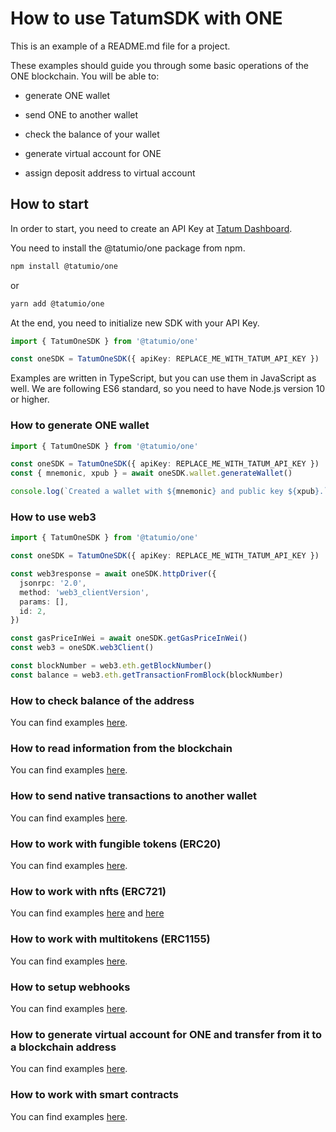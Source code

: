 # How to use TatumSDK with ONE

This is an example of a README.md file for a project.

These examples should guide you through some basic operations of the ONE blockchain. You will be able to:

- generate ONE wallet
- send ONE to another wallet
- check the balance of your wallet

- generate virtual account for ONE
- assign deposit address to virtual account

## How to start

In order to start, you need to create an API Key at [Tatum Dashboard](https://dashboard.tatum.io).

You need to install the @tatumio/one package from npm.

```bash
npm install @tatumio/one
```

or

```bash
yarn add @tatumio/one
```

At the end, you need to initialize new SDK with your API Key.

```typescript
import { TatumOneSDK } from '@tatumio/one'

const oneSDK = TatumOneSDK({ apiKey: REPLACE_ME_WITH_TATUM_API_KEY })
```

Examples are written in TypeScript, but you can use them in JavaScript as well. We are following ES6 standard, so you
need to have Node.js version 10 or higher.

### How to generate ONE wallet

```typescript
import { TatumOneSDK } from '@tatumio/one'

const oneSDK = TatumOneSDK({ apiKey: REPLACE_ME_WITH_TATUM_API_KEY })
const { mnemonic, xpub } = await oneSDK.wallet.generateWallet()

console.log(`Created a wallet with ${mnemonic} and public key ${xpub}.`)
```

### How to use web3

```typescript
import { TatumOneSDK } from '@tatumio/one'

const oneSDK = TatumOneSDK({ apiKey: REPLACE_ME_WITH_TATUM_API_KEY })

const web3response = await oneSDK.httpDriver({
  jsonrpc: '2.0',
  method: 'web3_clientVersion',
  params: [],
  id: 2,
})

const gasPriceInWei = await oneSDK.getGasPriceInWei()
const web3 = oneSDK.web3Client()

const blockNumber = web3.eth.getBlockNumber()
const balance = web3.eth.getTransactionFromBlock(blockNumber)
```

### How to check balance of the address

You can find examples [here](./src/app/one.balance.example.ts).

### How to read information from the blockchain

You can find examples [here](./src/app/one.blockchain.example.ts).

### How to send native transactions to another wallet

You can find examples [here](./src/app/one.tx.example.ts).

### How to work with fungible tokens (ERC20)

You can find examples [here](./src/app/one.erc20.example.ts).

### How to work with nfts (ERC721)

You can find examples [here](./src/app/one.nft.example.ts) and [here](./src/app/one.nft.express.mint.example.ts)

### How to work with multitokens (ERC1155)

You can find examples [here](./src/app/one.multitoken.example.ts).

### How to setup webhooks

You can find examples [here](./src/app/one.subscriptions.example.ts).

### How to generate virtual account for ONE and transfer from it to a blockchain address

You can find examples [here](./src/app/one.virtualAccount.example.ts).

### How to work with smart contracts

You can find examples [here](./src/app/one.smartContract.example.ts).
